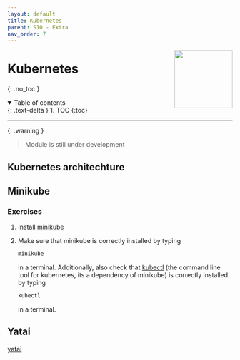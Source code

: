 ```yaml
---
layout: default
title: Kubernetes
parent: S10 - Extra
nav_order: 7
---
```


<img style="float: right;" src="../figures/icons/kubernetes.png" width="130">

# Kubernetes
{: .no_toc }

<details open markdown="block">
  <summary>
    Table of contents
  </summary>
  {: .text-delta }
1. TOC
{:toc}
</details>

---

{: .warning }
> Module is still under development

## Kubernetes architechture

## Minikube

### Exercises

1. Install [minikube](https://minikube.sigs.k8s.io/docs/start/)

2. Make sure that minikube is correctly installed by typing

   ```bash
   minikube
   ```

   in a terminal. Additionally, also check that [kubectl](https://kubernetes.io/docs/reference/kubectl/kubectl/) (the
   command line tool for kubernetes, its a dependency of minikube) is correctly installed by typing

   ```bash
   kubectl
   ```

   in a terminal.

## Yatai

[yatai](https://github.com/bentoml/Yatai)